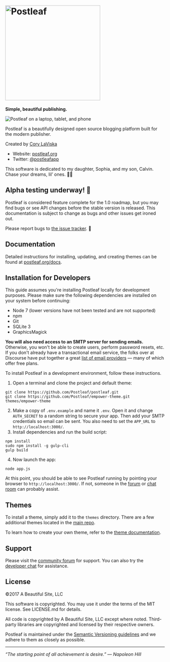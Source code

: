 # <img src="http://postleaf.s3.amazonaws.com/website/images/postleaf_wordmark.svg" alt="Postleaf" width="300">

**Simple, beautiful publishing.**

![Postleaf on a laptop, tablet, and phone](http://postleaf.s3.amazonaws.com/website/images/devices.png)

Postleaf is a beautifully designed open source blogging platform built for the modern publisher.

Created by [Cory LaViska](https://twitter.com/claviska)

- Website: [postleaf.org](https://www.postleaf.org/)
- Twitter: [@postleafapp](https://twitter.com/postleafapp)

This software is dedicated to my daughter, Sophia, and my son, Calvin. Chase your dreams, lil’ ones. 💙💚

## Alpha testing underway! 🚧

Postleaf is considered feature complete for the 1.0 roadmap, but you may find bugs or see API changes before the stable version is released. This documentation is subject to change as bugs and other issues get ironed out.

Please report bugs to [the issue tracker](https://github.com/Postleaf/postleaf/issues). 🐛

## Documentation

Detailed instructions for installing, updating, and creating themes can be found at [postleaf.org/docs](https://www.postleaf.org/docs).

## Installation for Developers

This guide assumes you're installing Postleaf locally for development purposes. Please make sure the following dependencies are installed on your system before continuing:

- Node 7 (lower versions have not been tested and are not supported)
- npm
- Git
- SQLite 3
- GraphicsMagick

**You will also need access to an SMTP server for sending emails.** Otherwise, you won't be able to create users, perform password resets, etc. If you don't already have a transactional email service, the folks over at Discourse have put together a great [list of email providers](https://github.com/discourse/discourse/blob/master/docs/INSTALL-email.md) — many of which offer free plans.

To install Postleaf in a development environment, follow these instructions.

1. Open a terminal and clone the project and default theme:
  ```
  git clone https://github.com/Postleaf/postleaf.git
  git clone https://github.com/Postleaf/empower-theme.git themes/empower-theme
  ```
2. Make a copy of `.env.example` and name it `.env`. Open it and change `AUTH_SECRET` to a random string to secure your app. Then add your SMTP credentials so email can be sent. You also need to set the `APP_URL` to `http://localhost:3000/`.
3. Install dependencies and run the build script:
  ```
  npm install
  sudo npm install -g gulp-cli
  gulp build
  ```
4. Now launch the app:
  ```
  node app.js
  ```

At this point, you should be able to see Postleaf running by pointing your browser to `http://localhost:3000/`. If not, someone in the [forum](https://community.postleaf.org) or [chat room](https://gitter.im/Postleaf/postleaf) can probably assist.

## Themes

To install a theme, simply add it to the `themes` directory. There are a few additional themes located in the [main repo](https://github.com/Postleaf).

To learn how to create your own theme, refer to the [theme documentation](https://www.postleaf.org/themes-overview).

## Support

Please visit the [community forum](https://community.postleaf.org/) for support. You can also try the [developer chat](https://gitter.im/Postleaf/postleaf) for assistance.

## License

©2017 A Beautiful Site, LLC

This software is copyrighted. You may use it under the terms of the MIT license. See LICENSE.md for details.

All code is copyrighted by A Beautiful Site, LLC except where noted. Third-party libraries are copyrighted and licensed by their respective owners.

Postleaf is maintained under the [Semantic Versioning guidelines](http://semver.org/) and we adhere to them as closely as possible.

---

*“The starting point of all achievement is desire.” — Napoleon Hill*
